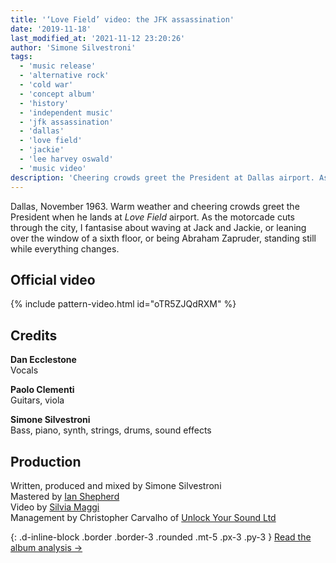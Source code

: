 ```yaml
---
title: '‘Love Field’ video: the JFK assassination'
date: '2019-11-18'
last_modified_at: '2021-11-12 23:20:26'
author: 'Simone Silvestroni'
tags:
  - 'music release'
  - 'alternative rock'
  - 'cold war'
  - 'concept album'
  - 'history'
  - 'independent music'
  - 'jfk assassination'
  - 'dallas'
  - 'love field'
  - 'jackie'
  - 'lee harvey oswald'
  - 'music video'
description: 'Cheering crowds greet the President at Dallas airport. As the motorcade cuts through the city, I imagine to stand still while everything changes.'
---
```

Dallas, November 1963. Warm weather and cheering crowds greet the President when he lands at _Love Field_ airport. As the motorcade cuts through the city, I fantasise about waving at Jack and Jackie, or leaning over the window of a sixth floor, or being Abraham Zapruder, standing still while everything changes.

## Official video

{% include pattern-video.html id="oTR5ZJQdRXM" %}

## Credits

**Dan Ecclestone**<br>
Vocals

**Paolo Clementi**<br>
Guitars, viola

**Simone Silvestroni**<br>
Bass, piano, synth, strings, drums, sound effects

## Production

Written, produced and mixed by Simone Silvestroni<br>
Mastered by [Ian Shepherd](https://en.wikipedia.org/wiki/Ian_Shepherd)<br>
Video by [Silvia Maggi](https://silviamaggidesign.com)<br>
Management by Christopher Carvalho of [Unlock Your Sound Ltd](https://unlockyoursound.com/)

{: .d-inline-block .border .border-3 .rounded .mt-5 .px-3 .py-3 }
[Read the album analysis →](/work/music/after-1989/)